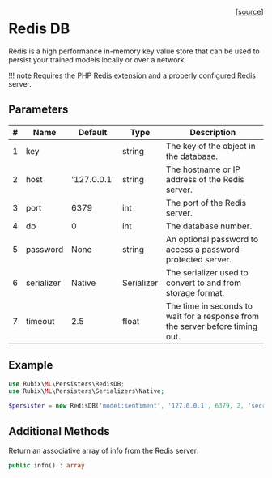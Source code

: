 <span style="float:right;"><a href="https://github.com/RubixML/ML/blob/master/src/Persisters/RedisDB.php">[source]</a></span>

# Redis DB
Redis is a high performance in-memory key value store that can be used to persist your trained models locally or over a network.

!!! note
    Requires the PHP [Redis extension](https://github.com/phpredis/phpredis) and a properly configured Redis server.

## Parameters
| # | Name | Default | Type | Description |
|---|---|---|---|---|
| 1 | key | | string | The key of the object in the database. |
| 2 | host | '127.0.0.1' | string | The hostname or IP address of the Redis server. |
| 3 | port | 6379 | int | The port of the Redis server. |
| 4 | db | 0 | int | The database number. |
| 5 | password | None | string | An optional password to access a password-protected server. |
| 6 | serializer | Native | Serializer | The serializer used to convert to and from storage format. |
| 7 | timeout | 2.5 | float | The time in seconds to wait for a response from the server before timing out. |

## Example
```php
use Rubix\ML\Persisters\RedisDB;
use Rubix\ML\Persisters\Serializers\Native;

$persister = new RedisDB('model:sentiment', '127.0.0.1', 6379, 2, 'secret', new Native(), 2.5);
```

## Additional Methods
Return an associative array of info from the Redis server:
```php
public info() : array
```
